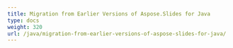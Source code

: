 ```yaml
---
title: Migration from Earlier Versions of Aspose.Slides for Java
type: docs
weight: 320
url: /java/migration-from-earlier-versions-of-aspose-slides-for-java/
---
```

